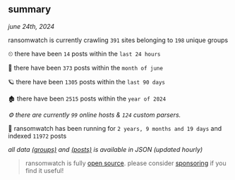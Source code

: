 
## summary
_june 24th, 2024_

ransomwatch is currently crawling `391` sites belonging to `198` unique groups

⏲ there have been `14` posts within the `last 24 hours`

🦈 there have been `373` posts within the `month of june`

🪐 there have been `1305` posts within the `last 90 days`

🏚 there have been `2515` posts within the `year of 2024`

_⚙️ there are currently `99` online hosts & `124` custom parsers._

🦕 ransomwatch has been running for `2 years, 9 months and 19 days` and indexed `11972` posts

_all data  [(groups)](http://ransomwhat.telemetry.ltd/groups) and [(posts)](http://ransomwhat.telemetry.ltd/posts) is available in JSON (updated hourly)_

> ransomwatch is fully [open source](https://github.com/joshhighet/ransomwatch#ransomwatch--). please consider [sponsoring](https://github.com/sponsors/joshhighet) if you find it useful!

